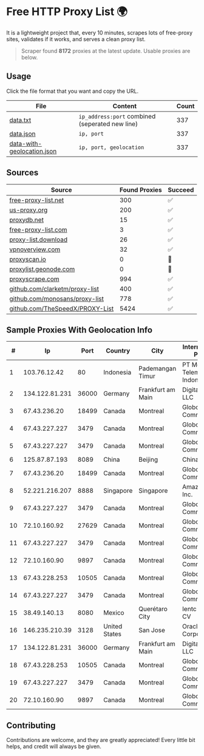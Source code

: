 
# Free HTTP Proxy List 🌍

It is a lightweight project that, every 10 minutes, scrapes lots of free-proxy sites, validates if it works, and serves a clean proxy list.


> Scraper found **8172** proxies at the latest update. Usable proxies are below.

## Usage

Click the file format that you want and copy the URL.


|File|Content|Count|
|----|-------|-----|
|[data.txt](https://raw.githubusercontent.com/themiralay/Proxy-List-World/master/data.txt)|`ip_address:port` combined (seperated new line)|337|
|[data.json](https://raw.githubusercontent.com/themiralay/Proxy-List-World/master/data.json)|`ip, port`|337|
|[data-with-geolocation.json](https://raw.githubusercontent.com/themiralay/Proxy-List-World/master/data-with-geolocation.json)|`ip, port, geolocation`|337|

## Sources

|Source|Found Proxies|Succeed|
|------|-------------|-------|
|[free-proxy-list.net](https://free-proxy-list.net)|300|✅|
|[us-proxy.org](https://www.us-proxy.org)|200|✅|
|[proxydb.net](http://proxydb.net)|15|✅|
|[free-proxy-list.com](https://free-proxy-list.com/?page=&port=&type%5B%5D=http&type%5B%5D=https&up_time=0&search=Search)|3|✅|
|[proxy-list.download](https://www.proxy-list.download/HTTP)|26|✅|
|[vpnoverview.com](https://vpnoverview.com/privacy/anonymous-browsing/free-proxy-servers)|32|✅|
|[proxyscan.io](https://www.proxyscan.io)|0|🚫|
|[proxylist.geonode.com](https://proxylist.geonode.com/api/proxy-list?limit=300&page=1&sort_by=lastChecked&sort_type=desc&protocols=http,https)|0|🚫|
|[proxyscrape.com](https://api.proxyscrape.com/v2/?request=displayproxies&protocol=http&timeout=10000&country=all&ssl=all&anonymity=all)|994|✅|
|[github.com/clarketm/proxy-list](https://raw.githubusercontent.com/clarketm/proxy-list/master/proxy-list-raw.txt)|400|✅|
|[github.com/monosans/proxy-list](https://raw.githubusercontent.com/monosans/proxy-list/main/proxies/http.txt)|778|✅|
|[github.com/TheSpeedX/PROXY-List](https://raw.githubusercontent.com/TheSpeedX/PROXY-List/master/http.txt)|5424|✅|


## Sample Proxies With Geolocation Info

|#|Ip|Port|Country|City|Internet Service Provider|
|-|--|----|-------|----|-------------------------|
|1|103.76.12.42|80|Indonesia|Pademangan Timur|PT Mora Telematika Indonesia|
|2|134.122.81.231|36000|Germany|Frankfurt am Main|DigitalOcean, LLC|
|3|67.43.236.20|18499|Canada|Montreal|GloboTech Communications|
|4|67.43.227.227|3479|Canada|Montreal|GloboTech Communications|
|5|67.43.227.227|3479|Canada|Montreal|GloboTech Communications|
|6|125.87.87.193|8089|China|Beijing|Chinanet|
|7|67.43.236.20|18499|Canada|Montreal|GloboTech Communications|
|8|52.221.216.207|8888|Singapore|Singapore|Amazon.com, Inc.|
|9|67.43.227.227|3479|Canada|Montreal|GloboTech Communications|
|10|72.10.160.92|27629|Canada|Montreal|GloboTech Communications|
|11|67.43.227.227|3479|Canada|Montreal|GloboTech Communications|
|12|72.10.160.90|9897|Canada|Montreal|GloboTech Communications|
|13|67.43.228.253|10505|Canada|Montreal|GloboTech Communications|
|14|67.43.227.227|3479|Canada|Montreal|GloboTech Communications|
|15|38.49.140.13|8080|Mexico|Querétaro City|Ientc S De RL De CV|
|16|146.235.210.39|3128|United States|San Jose|Oracle Corporation|
|17|134.122.81.231|36000|Germany|Frankfurt am Main|DigitalOcean, LLC|
|18|67.43.228.253|10505|Canada|Montreal|GloboTech Communications|
|19|67.43.227.227|3479|Canada|Montreal|GloboTech Communications|
|20|72.10.160.90|9897|Canada|Montreal|GloboTech Communications|



## Contributing

Contributions are welcome, and they are greatly appreciated! Every
little bit helps, and credit will always be given.

